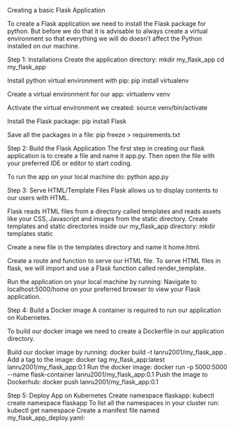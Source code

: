 Creating a basic Flask Application

To create a Flask application we need to install the Flask package for python. But before we do that it is advisable to always create a virtual environment so that everything we will do doesn’t affect the Python installed on our machine.

Step 1: Installations
Create the application directory:
mkdir my_flask_app
cd my_flask_app

Install python virtual environment with pip: 
pip install virtualenv

Create a virtual environment for our app:
virtualenv venv

Activate the virtual environment we created:
source venv/bin/activate

Install the Flask package:
pip install Flask

Save all the packages in a file:
pip freeze > requirements.txt

Step 2: Build the Flask Application
The first step in creating our flask application is to create a file and name it app.py. Then open the file with your preferred IDE or editor to start coding.

To run the app on your local machine do:
python app.py

Step 3: Serve HTML/Template Files
Flask allows us to display contents to our users with HTML.

Flask reads HTML files from a directory called templates and reads assets like your CSS, Javascript and images from the static directory.
Create templates and static directories inside our my_flask_app directory:
mkdir templates static

Create a new file in the templates directory and name it home.html.

Create a route and function to serve our HTML file. To serve HTML files in flask, we will import and use a Flask function called render_template.

Run the application on your local machine by running:
Navigate to localhost:5000/home on your preferred browser to view your Flask application.

Step 4: Build a Docker image
A container is required to run our application on Kubernetes.

To build our docker image we need to create a Dockerfile in our application directory.

Build our docker image by running: docker build -t lanru2001/my_flask_app .
Add a tag to the image: docker tag my_flask_app:latest lanru2001/my_flask_app:0.1
Run the docker image: docker run -p 5000:5000 --name flask-container  lanru2001/my_flask_app:0.1
Push the image to Dockerhub: docker push lanru2001/my_flask_app:0.1

Step 5: Deploy App on Kubernetes
Create namespace flaskapp: kubectl create namespace flaskapp
To list all the namespaces in your cluster run: kubectl get namespace
Create a manifest file named my_flask_app_deploy.yaml:
